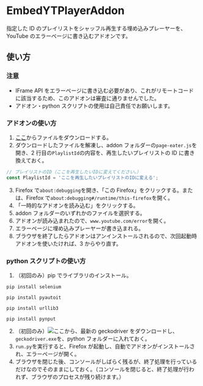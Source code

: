 # EmbedYTPlayerAddon

指定した ID のプレイリストをシャッフル再生する埋め込みプレーヤーを、YouTube のエラーページに書き込むアドオンです。

## 使い方

### 注意

- IFrame API をエラーページに書き込む必要があり、これがリモートコードに該当するため、このアドオンは審査に通りませんでした。
- アドオン・python スクリプトの使用は自己責任でお願いします。

### アドオンの使い方

1. [ここ](https://github.com/nahi-da/EmbedYTPlayerAddon/archive/refs/heads/main.zip)からファイルをダウンロードする。
2. ダウンロードしたファイルを解凍し、addon フォルダーの`page-eater.js`を開き、2 行目の`PlaylistId`の内容を、再生したいプレイリストの ID に書き換えておく。

```javascript:./addon/page-eater.js
// プレイリストのID（ここを再生したいIDに変えてください。）
const PlaylistId = 'ここを再生したいプレイリストのIDに変える';
```

3. Firefox で`about:debugging`を開き、「この Firefox」をクリックする。または、Firefox で`about:debugging#/runtime/this-firefox`を開く。
4. 「一時的なアドオンを読み込む」をクリックする。
5. addon フォルダーのいずれかのファイルを選択する。
6. アドオンが読み込まれたので、`www.youtube.com/error`を開く。
7. エラーページに埋め込みプレーヤーが書き込まれる。
8. ブラウザを終了したらアドオンはアンインストールされるので、次回起動時アドオンを使いたければ、3 からやり直す。

### python スクリプトの使い方

1. （初回のみ）pip でライブラリのインストール。

```
pip install selenium
```

```
pip install pyautoit
```

```
pip install urllib3
```

```
pip install pynput
```

2. （初回のみ）![ここ](https://github.com/mozilla/geckodriver/releases)から、最新の geckodriver をダウンロードし、`geckodriver.exe`を、python フォルダーに入れておく。
3. `run.py`を実行すると、Firefox が起動し、自動でアドオンがインストールされ、エラーページが開く。
4. ブラウザを閉じた後、コンソールがしばらく残るが、終了処理を行っているだけなのでそのままにしておく。（コンソールを閉じると、終了処理が行われず、ブラウザのプロセスが残り続けます。）
